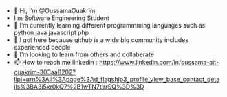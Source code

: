 - 👋 Hi, I’m @OussamaOuakrim
-  I m Software Engineering Student 
- 👀  I’m currently learning different programmming languages such as python java javascript php 
- 🌱  I got here because github is a wide big community includes experienced people 
- 💞️  I’m looking to learn from others and collaberate 
- 📫 How to reach me linkedin : https://www.linkedin.com/in/oussama-ait-ouakrim-303aa8202?lipi=urn%3Ali%3Apage%3Ad_flagship3_profile_view_base_contact_details%3BA3i5xr0kQ7%2B1wTN7tlrrSQ%3D%3D
<!---
OussamaOuakrim/OussamaOuakrim is a ✨ special ✨ repository because its `README.md` (this file) appears on your GitHub profile.
You can click the Preview link to take a look at your changes.
--->
